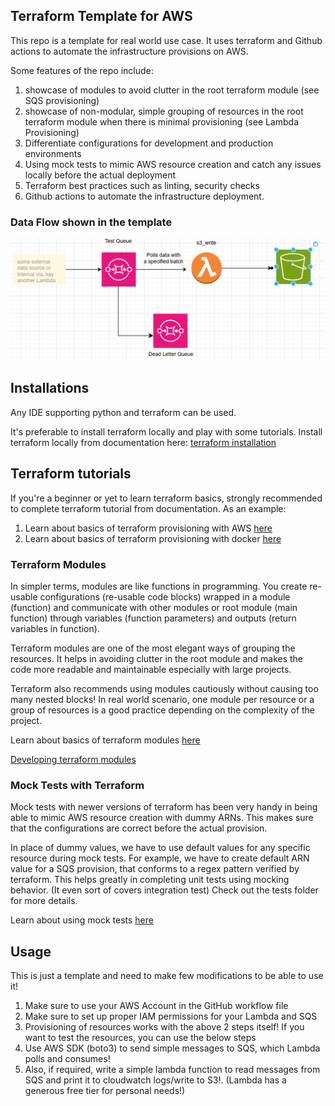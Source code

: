 ## Terraform Template for AWS
This repo is a template for real world use case. It uses terraform and Github actions to automate the infrastructure provisions on AWS.

Some features of the repo include:
1. showcase of modules to avoid clutter in the root terraform module (see SQS provisioning)
2. showcase of non-modular, simple grouping of resources in the root terraform module when there is minimal provisioning (see Lambda Provisioning)
3. Differentiate configurations for development and production environments
4. Using mock tests to mimic AWS resource creation and catch any issues locally before the actual deployment
5. Terraform best practices such as linting, security checks
6. Github actions to automate the infrastructure deployment.

### Data Flow shown in the template
![Data Flow of the template](Data_Flow.png)

## Installations
Any IDE supporting python and terraform can be used.

It's preferable to install terraform locally and play with some tutorials. 
Install terraform locally from documentation here: [terraform installation](https://developer.hashicorp.com/terraform/tutorials/aws-get-started/install-cli)


## Terraform tutorials
If you're a beginner or yet to learn terraform basics, strongly recommended to complete terraform tutorial from documentation. As an example:

1. Learn about basics of terraform provisioning with AWS [here](https://developer.hashicorp.com/terraform/tutorials/aws-get-started)
2. Learn about basics of terraform provisioning with docker [here](https://developer.hashicorp.com/terraform/tutorials/docker-get-started)


### Terraform Modules
In simpler terms, modules are like functions in programming. 
You create re-usable configurations (re-usable code blocks) wrapped in a module 
(function) and communicate with other modules or root module (main function) through variables 
(function parameters) and outputs (return variables in function).

Terraform modules are one of the most elegant ways of grouping the 
resources. It helps in avoiding clutter in the root module and makes 
the code more readable and maintainable especially with large projects.

Terraform also recommends using modules cautiously without causing too
many nested blocks!
In real world scenario, one module per resource or a group of resources
is a good practice depending on the complexity of the project.

Learn about basics of terraform modules [here](https://learn.hashicorp.com/tutorials/terraform/module)

[Developing terraform modules](https://developer.hashicorp.com/terraform/language/modules/develop/composition)



### Mock Tests with Terraform
Mock tests with newer versions of terraform has been very handy in being able 
to mimic AWS resource creation with dummy ARNs. This makes sure that the configurations
are correct before the actual provision.

In place of dummy values, we have to use default values for any specific 
resource during mock tests. For example, we have to create default ARN 
value for a SQS provision, that conforms to a regex pattern verified by
terraform.
This helps greatly in completing unit tests using mocking behavior. (It even sort of covers integration test)
Check out the tests folder for more details.

Learn about using mock tests [here](https://developer.hashicorp.com/terraform/language/tests/mocking)



## Usage
This is just a template and need to make few modifications to be able to use it!

1. Make sure to use your AWS Account in the GitHub workflow file
2. Make sure to set up proper IAM permissions for your Lambda and SQS
3. Provisioning of resources works with the above 2 steps itself! If you want to test the resources, you can use the below steps
4. Use AWS SDK (boto3) to send simple messages to SQS, which Lambda polls and consumes!
5. Also, if required, write a simple lambda function to read messages from SQS and print it to cloudwatch logs/write to S3!. (Lambda has a generous free tier for personal needs!)

